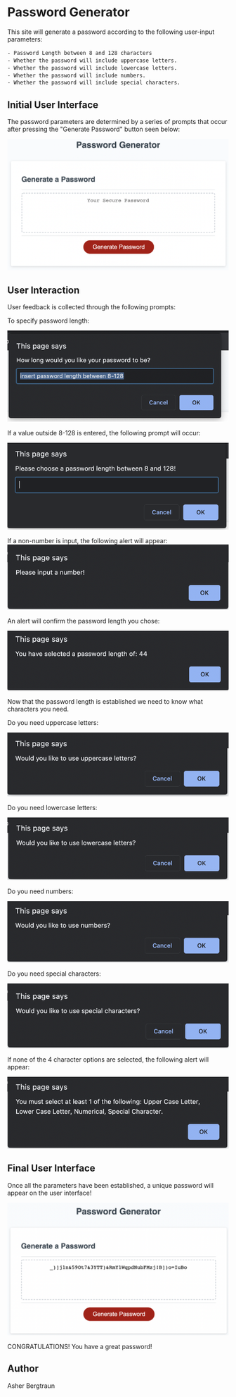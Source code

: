 # Password Generator

This site will generate a password according to the following user-input parameters:
```bash
- Password Length between 8 and 128 characters
- Whether the password will include uppercase letters.
- Whether the password will include lowercase letters.
- Whether the password will include numbers.
- Whether the password will include special characters.
```

## Initial User Interface

The password parameters are determined by a series of prompts that occur after pressing the "Generate Password" button seen below:

![AltText](images/01_UI.png)

## User Interaction

User feedback is collected through the following prompts:

To specify password length:

![AltText](images/01_prompt.png)

If a value outside 8-128 is entered, the following prompt will occur:

![AltText](images/02_prompt.png)

If a non-number is input, the following alert will appear:
![AltText](images/03_prompt.png)

An alert will confirm the password length you chose:

![AltText](images/05_prompt.png)

Now that the password length is established we need to know what characters you need.

Do you need uppercase letters:

![AltText](images/06_prompt.png)

Do you need lowercase letters:

![AltText](images/07_prompt.png)

Do you need numbers:

![AltText](images/08_prompt.png)

Do you need special characters:

![AltText](images/09_prompt.png)

If none of the 4 character options are selected, the following alert will appear:

![AltText](images/04_prompt.png)

## Final User Interface

Once all the parameters have been established, a unique password will appear on the user interface!

![AltText](images/02_UI.png)

CONGRATULATIONS! You have a great password!

## Author

Asher Bergtraun